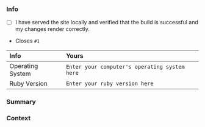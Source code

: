 <!-- The following sections are only required for pull requests that introduce changes. If you are using a pull request to add a new event or announcement, these sections are only recommended, not required. -->

### Info
<!-- Enter an `x` between the square brackets to check the checkbox. Before submitting a pull request, it's important that you first serve the site locally on your branch to verify that the build is successful and your changes display appropriately.-->

- [ ] I have served the site locally and verified that the build is successful and my changes render correctly. 

<!-- Link to the issue(s) that this pull request addresses-->
<!-- Use this syntax: `closes #1` closes {issue-no} -->
*   Closes `#1` 

|Info|Yours|
|:---|:---|
|Operating System|`Enter your computer's operating system here`|
|Ruby Version|`Enter your ruby version here`|

### Summary
<!-- Use this section to provide a summary of your changes -->

### Context
<!-- Use this section to explain the context surrounding your changes -->
